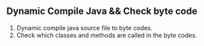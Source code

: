 ## Dynamic Compile Java && Check byte code

1. Dynamic compile java source file to byte codes.
2. Check which classes and methods are called in the byte codes. 

